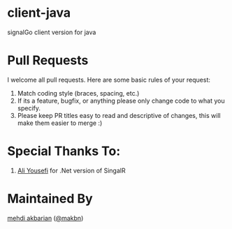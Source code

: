 # client-java
signalGo client version for java


# Pull Requests
I welcome all pull requests. Here are some basic rules of your request:
  1. Match coding style (braces, spacing, etc.)
  2. If its a feature, bugfix, or anything please only change code to what you specify.
  3. Please keep PR titles easy to read and descriptive of changes, this will make them easier to merge :)
  
# Special Thanks To:
  1.  [Ali Yousefi](https://github.com/hamishebahar) for .Net version of SingalR

# Maintained By
[mehdi akbarian](https://github.com/makbn) ([@makbn](https://www.twitter.com/makbn))


